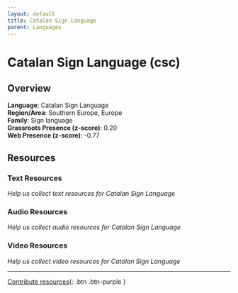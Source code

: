 ```yaml
---
layout: default
title: Catalan Sign Language
parent: Languages
---
```


# Catalan Sign Language (csc)

## Overview

**Language**: Catalan Sign Language  
**Region/Area**: Southern Europe, Europe  
**Family**: Sign language  
**Grassroots Presence (z-score)**: 0.20  
**Web Presence (z-score)**: -0.77  

## Resources

### Text Resources
*Help us collect text resources for Catalan Sign Language*

### Audio Resources
*Help us collect audio resources for Catalan Sign Language*

### Video Resources
*Help us collect video resources for Catalan Sign Language*

---

[Contribute resources](https://forms.office.com/e/1SfLJx3u1r){: .btn .btn-purple }
